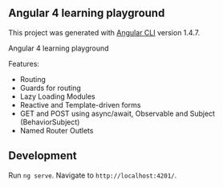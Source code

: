 ## Angular 4 learning playground

This project was generated with [Angular CLI](https://github.com/angular/angular-cli) version 1.4.7.

Angular 4 learning playground

Features: 

* Routing
* Guards for routing
* Lazy Loading Modules
* Reactive and Template-driven forms
* GET and POST using async/await, Observable and Subject (BehaviorSubject)
* Named Router Outlets


## Development

Run `ng serve`. Navigate to `http://localhost:4201/`.
